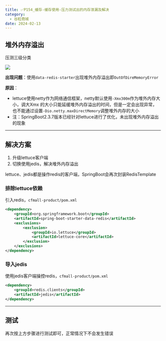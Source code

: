 ```yaml
---
title: ✅P154_缓存-缓存使用-压力测试出的内存泄漏及解决
category:
  - 谷粒商城
date: 2024-02-13
---
```


<!-- more -->

## 堆外内存溢出

压测三级分类

![](https://cfmall-hello.oss-cn-beijing.aliyuncs.com/img/202311/4dfe92611e677dd5f5d859b13adc1867.png#id=KrbEe&originHeight=308&originWidth=1107&originalType=binary&ratio=1&rotation=0&showTitle=false&status=done&style=none&title=)

**出现问题**：使用`data-redis-starter`出现堆外内存溢出即`OutOfDireMemoryError`

**原因**：

- lettuce使用netty作为网络通信框架，netty默认使用`-Xmx300m`作为堆外内存大小，调大Xmx 的大小只能延缓堆外内存溢出的时间，但是一定会出现异常，也不能通过设置`-Dio.netty.maxDirectMemory`调整堆外内存的大小
- 注：SpringBoot2.3.7版本已经针对lettuce进行了优化，未出现堆外内存溢出的现象

---

## 解决方案

1. 升级lettuce客户端
2. 切换使用jedis，解决堆外内存溢出

lettuce、jedis都是操作redis的客户端，SpringBoot会再次封装RedisTemplate

### 排除lettuce依赖

引入redis，`cfmall-product/pom.xml`

```xml
<dependency>
    <groupId>org.springframework.boot</groupId>
    <artifactId>spring-boot-starter-data-redis</artifactId>
    <exclusions>
        <exclusion>
            <groupId>io.lettuce</groupId>
            <artifactId>lettuce-core</artifactId>
        </exclusion>
    </exclusions>
</dependency>
```

### 导入jedis

使用jedis客户端操控redis，`cfmall-product/pom.xml`

```xml
<dependency>
    <groupId>redis.clients</groupId>
    <artifactId>jedis</artifactId>
</dependency>
```

---

## 测试

再次按上方步骤进行测试即可，正常情况下不会发生错误
